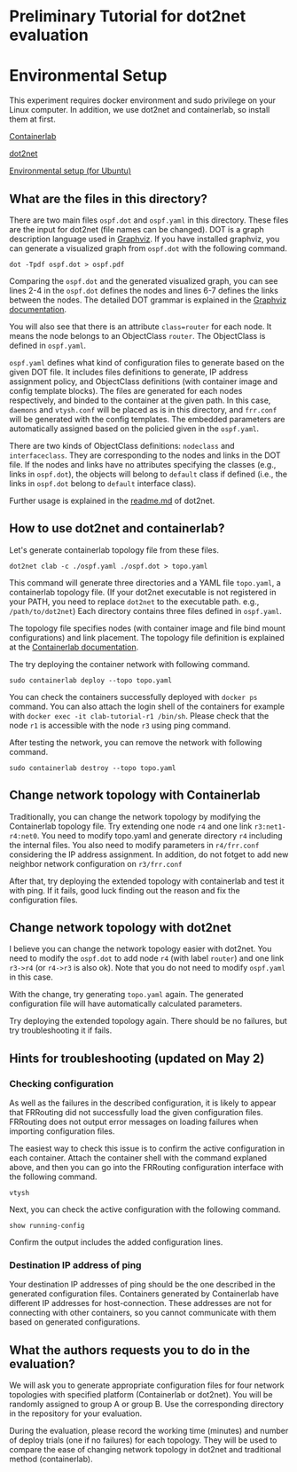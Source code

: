 # Preliminary Tutorial for dot2net evaluation

# Environmental Setup

This experiment requires docker environment and sudo privilege on your Linux computer.
In addition, we use dot2net and containerlab, so install them at first.

[Containerlab](https://containerlab.dev/)

[dot2net](https://github.com/cpflat/dot2net/)

[Environmental setup (for Ubuntu)](./setup.md)


## What are the files in this directory?

There are two main files `ospf.dot` and `ospf.yaml` in this directory.
These files are the input for dot2net (file names can be changed).
DOT is a graph description language used in [Graphviz](https://graphviz.org/).
If you have installed graphviz, you can generate a visualized graph from `ospf.dot` with the following command. 

    dot -Tpdf ospf.dot > ospf.pdf

Comparing the `ospf.dot` and the generated visualized graph,
you can see lines 2-4 in the `ospf.dot` defines the nodes and lines 6-7 defines the links between the nodes.
The detailed DOT grammar is explained in the [Graphviz documentation](https://graphviz.org/doc/info/lang.html).

You will also see that there is an attribute `class=router` for each node.
It means the node belongs to an ObjectClass `router`.
The ObjectClass is defined in `ospf.yaml`.

`ospf.yaml` defines what kind of configuration files to generate based on the given DOT file.
It includes files definitions to generate, IP address assignment policy, and ObjectClass definitions (with container image and config template blocks).
The files are generated for each nodes respectively, and binded to the container at the given path.
In this case, `daemons` and `vtysh.conf` will be placed as is in this directory, and `frr.conf` will be generated with the config templates.
The embedded parameters are automatically assigned based on the policied given in the `ospf.yaml`.

There are two kinds of ObjectClass definitions: `nodeclass` and `interfaceclass`.
They are corresponding to the nodes and links in the DOT file.
If the nodes and links have no attributes specifying the classes (e.g., links in `ospf.dot`),
the objects will belong to `default` class if defined
(i.e., the links in `ospf.dot` belong to `default` interface class).

Further usage is explained in the [readme.md](https://github.com/cpflat/dot2net/) of dot2net.


## How to use dot2net and containerlab?

Let's generate containerlab topology file from these files.

    dot2net clab -c ./ospf.yaml ./ospf.dot > topo.yaml

This command will generate three directories and a YAML file `topo.yaml`, a containerlab topology file.
(If your dot2net executable is not registered in your PATH, you need to replace `dot2net` to the executable path. e.g., `/path/to/dot2net`)
Each directory contains three files defined in `ospf.yaml`.

The topology file specifies nodes (with container image and file bind mount configurations) and link placement.
The topology file definition is explained at the [Containerlab documentation](https://containerlab.dev/manual/topo-def-file/).

The try deploying the container network with following command.

    sudo containerlab deploy --topo topo.yaml

You can check the containers successfully deployed with `docker ps` command.
You can also attach the login shell of the containers for example with `docker exec -it clab-tutorial-r1 /bin/sh`.
Please check that the node `r1` is accessible with the node `r3` using ping command.

After testing the network, you can remove the network with following command.

    sudo containerlab destroy --topo topo.yaml


## Change network topology with Containerlab

Traditionally, you can change the network topology by modifying the Containerlab topology file.
Try extending one node `r4` and one link `r3:net1-r4:net0`.
You need to modify topo.yaml and generate directory `r4` including the internal files.
You also need to modify parameters in `r4/frr.conf` considering the IP address assignment.
In addition, do not fotget to add new neighbor network configuration on `r3/frr.conf`

After that, try deploying the extended topology with containerlab and test it with ping.
If it fails, good luck finding out the reason and fix the configuration files.


## Change network topology with dot2net

I believe you can change the network topology easier with dot2net.
You need to modify the `ospf.dot` to add node `r4` (with label `router`) and one link `r3->r4` (or `r4->r3` is also ok).
Note that you do not need to modify `ospf.yaml` in this case.

With the change, try generating `topo.yaml` again.
The generated configuration file will have automatically calculated parameters.

Try deploying the extended topology again.
There should be no failures, but try troubleshooting it if fails.


## Hints for troubleshooting (updated on May 2)

### Checking configuration

As well as the failures in the described configuration,
it is likely to appear that FRRouting did not successfully load the given configuration files.
FRRouting does not output error messages on loading failures
when importing configuration files.

The easiest way to check this issue is to confirm the active configuration in each container.
Attach the container shell with the command explaned above, and then you can go into the FRRouting configuration interface with the following command.

    vtysh

Next, you can check the active configuration with the following command.

    show running-config

Confirm the output includes the added configuration lines.


### Destination IP address of ping

Your destination IP addresses of ping should be the one described in the generated configuration files.
Containers generated by Containerlab have different IP addresses for host-connection.
These addresses are not for connecting with other containers, so you cannot communicate with them based on generated configurations.


## What the authors requests you to do in the evaluation?

We will ask you to generate appropriate configuration files for four network topologies with specified platform (Containerlab or dot2net).
You will be randomly assigned to group A or group B.
Use the corresponding directory in the repository for your evaluation.

During the evaluation, please record the working time (minutes) and number of deploy trials (one if no failures) for each topology.
They will be used to compare the ease of changing network topology in dot2net and traditional method (containerlab).


